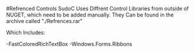 #Refrenced Controls
SudoC Uses Diffrent Control Libraries from outside of NUGET, which need to be added manually.
They Can be found in the archive called "./Refrences.rar"

Which Includes:

-FastColoredRichTextBox
-Windows.Forms.Ribbons
